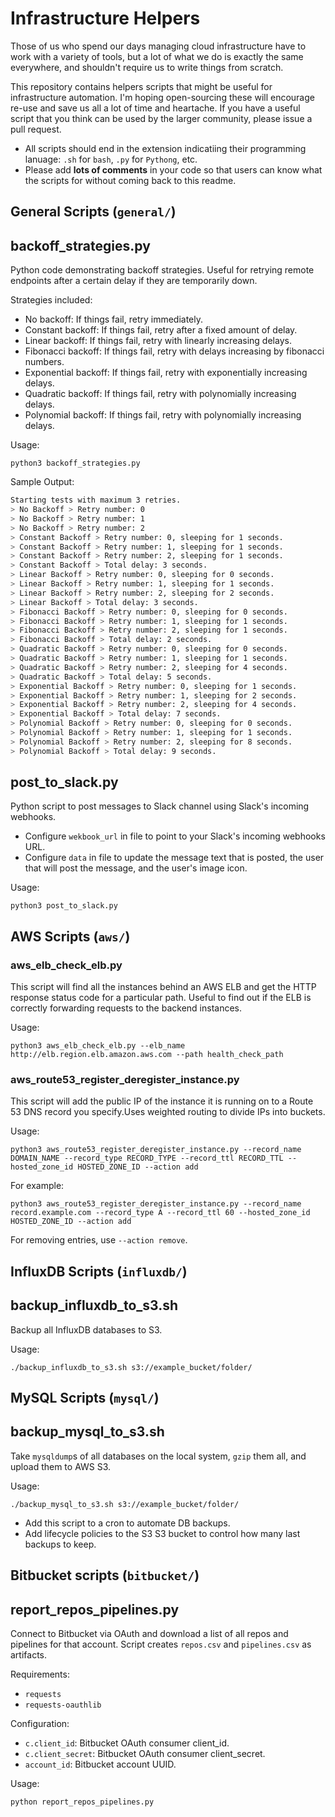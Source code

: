 # Infrastructure Helpers
Those of us who spend our days managing cloud infrastructure have to work with a variety of tools, but a lot of what we do is exactly the same everywhere, and shouldn't require us to write things from scratch.

This repository contains helpers scripts that might be useful for infrastructure automation. I'm hoping open-sourcing these will encourage re-use and save us all a lot of time and heartache. If you have a useful script that you think can be used by the larger community, please issue a pull request.

- All scripts should end in the extension indicatiing their programming lanuage: `.sh` for `bash`, `.py` for `Pythong`, etc.
- Please add **lots of comments** in your code so that users can know what the scripts for without coming back to this readme.

## General Scripts (`general/`)

## backoff_strategies.py
Python code demonstrating backoff strategies. Useful for retrying remote endpoints after a certain delay if they are temporarily down.

Strategies included:

- No backoff: If things fail, retry immediately.
- Constant backoff: If things fail, retry after a fixed amount of delay.
- Linear backoff: If things fail, retry with linearly increasing delays.
- Fibonacci backoff: If things fail, retry with delays increasing by fibonacci numbers.
- Exponential backoff: If things fail, retry with exponentially increasing delays.
- Quadratic backoff: If things fail, retry with polynomially increasing delays.
- Polynomial backoff: If things fail, retry with polynomially increasing delays.

Usage:

`python3 backoff_strategies.py`

Sample Output:

```bash
Starting tests with maximum 3 retries.
> No Backoff > Retry number: 0
> No Backoff > Retry number: 1
> No Backoff > Retry number: 2
> Constant Backoff > Retry number: 0, sleeping for 1 seconds.
> Constant Backoff > Retry number: 1, sleeping for 1 seconds.
> Constant Backoff > Retry number: 2, sleeping for 1 seconds.
> Constant Backoff > Total delay: 3 seconds.
> Linear Backoff > Retry number: 0, sleeping for 0 seconds.
> Linear Backoff > Retry number: 1, sleeping for 1 seconds.
> Linear Backoff > Retry number: 2, sleeping for 2 seconds.
> Linear Backoff > Total delay: 3 seconds.
> Fibonacci Backoff > Retry number: 0, sleeping for 0 seconds.
> Fibonacci Backoff > Retry number: 1, sleeping for 1 seconds.
> Fibonacci Backoff > Retry number: 2, sleeping for 1 seconds.
> Fibonacci Backoff > Total delay: 2 seconds.
> Quadratic Backoff > Retry number: 0, sleeping for 0 seconds.
> Quadratic Backoff > Retry number: 1, sleeping for 1 seconds.
> Quadratic Backoff > Retry number: 2, sleeping for 4 seconds.
> Quadratic Backoff > Total delay: 5 seconds.
> Exponential Backoff > Retry number: 0, sleeping for 1 seconds.
> Exponential Backoff > Retry number: 1, sleeping for 2 seconds.
> Exponential Backoff > Retry number: 2, sleeping for 4 seconds.
> Exponential Backoff > Total delay: 7 seconds.
> Polynomial Backoff > Retry number: 0, sleeping for 0 seconds.
> Polynomial Backoff > Retry number: 1, sleeping for 1 seconds.
> Polynomial Backoff > Retry number: 2, sleeping for 8 seconds.
> Polynomial Backoff > Total delay: 9 seconds.
```

## post_to_slack.py
Python script to post messages to Slack channel using Slack's incoming webhooks.

- Configure `wekbook_url` in file to point to your Slack's incoming webhooks URL.
- Configure `data` in file to update the message text that is posted, the user that will post the message, and the user's image icon.

Usage:

`python3 post_to_slack.py`


## AWS Scripts (`aws/`)

### aws_elb_check_elb.py
This script will find all the instances behind an AWS ELB and get the HTTP response status code for a particular path. Useful to find out if the ELB is correctly forwarding requests to the backend instances.

Usage:

`python3 aws_elb_check_elb.py --elb_name http://elb.region.elb.amazon.aws.com --path health_check_path`

### aws_route53_register_deregister_instance.py
This script will add the public IP of the instance it is running on to a Route 53 DNS record you specify.Uses weighted routing to divide IPs into buckets.

Usage:

`python3 aws_route53_register_deregister_instance.py --record_name DOMAIN_NAME --record_type RECORD_TYPE --record_ttl RECORD_TTL --hosted_zone_id HOSTED_ZONE_ID --action add`

For example:

`python3 aws_route53_register_deregister_instance.py --record_name record.example.com --record_type A --record_ttl 60 --hosted_zone_id HOSTED_ZONE_ID --action add`

For removing entries, use `--action remove`.


## InfluxDB Scripts (`influxdb/`)

## backup_influxdb_to_s3.sh
Backup all InfluxDB databases to S3.

Usage:

`./backup_influxdb_to_s3.sh s3://example_bucket/folder/`


## MySQL Scripts (`mysql/`)

## backup_mysql_to_s3.sh
Take `mysqldump`s of all databases on the local system, `gzip` them all, and upload them to AWS S3.

Usage:

`./backup_mysql_to_s3.sh s3://example_bucket/folder/`

- Add this script to a cron to automate DB backups.
- Add lifecycle policies to the S3 S3 bucket to control how many last backups to keep.

## Bitbucket scripts (`bitbucket/`)

## report_repos_pipelines.py
Connect to Bitbucket via OAuth and download a list of all repos and pipelines for that account. Script creates `repos.csv` and `pipelines.csv` as artifacts.

Requirements:
- `requests`
- `requests-oauthlib`

Configuration:
- `c.client_id`: Bitbucket OAuth consumer client_id.
- `c.client_secret`: Bitbucket OAuth consumer client_secret.
- `account_id`: Bitbucket account UUID.

Usage:

`python report_repos_pipelines.py`